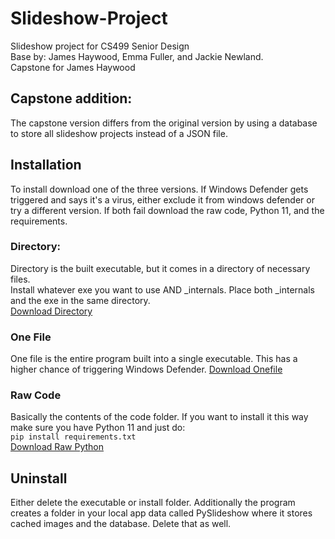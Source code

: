 # Slideshow-Project
Slideshow project for CS499 Senior Design  
Base by: James Haywood, Emma Fuller, and Jackie Newland.  
Capstone for James Haywood

## Capstone addition:
The capstone version differs from the original version by using a database to store all slideshow projects instead of a JSON file.

## Installation
To install download one of the three versions. If Windows Defender gets triggered and says it's a virus, either exclude it from windows defender or try a different version. If both fail download the raw code, Python 11, and the requirements.
### Directory:
Directory is the built executable, but it comes in a directory of necessary files.  
Install whatever exe you want to use AND _internals. Place both _internals and the exe in the same directory.  
[Download Directory](https://www.dropbox.com/scl/fo/t0anc8bdu2pk58pj93tc8/AGkEwcjXAtyVZXyPLYttxJQ?rlkey=g8arxxus40o3p2dszvn5ujaqm&st=924aoj6s&dl=1)

### One File
One file is the entire program built into a single executable. This has a higher chance of triggering Windows Defender.
[Download Onefile](https://www.dropbox.com/scl/fo/2ha1z0upqnwqm90inwtcq/AI7d3_7WTzLzKrraGlfaDpg?rlkey=2vjxhwz2lm0p9rx7li8xmztwp&st=i5wt5dp8&dl=1)

### Raw Code
Basically the contents of the code folder. If you want to install it this way make sure you have Python 11 and just do:  
```pip install requirements.txt```  
[Download Raw Python](https://www.dropbox.com/scl/fi/f52yr9754c7nwhxjcvg5m/Raw-Python.zip?rlkey=h7j0s1x4h3clkkrmo0y9us8j2&st=oej5y3v1&dl=1)

## Uninstall
Either delete the executable or install folder. Additionally the program creates a folder in your local app data called PySlideshow where it stores cached images and the database. Delete that as well.